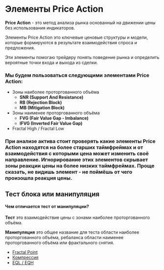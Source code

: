 # Элементы Price Action

**Price Action** - это метод анализа рынка основанный на движении цены без использования индикаторов.

Элементы Price Action это ключевые ценовые структуры и модели, которые формируются в результате взаимодействия спроса и предложения.

Эти элементы помогаю трейдеру понять поведение рынка и определить вероятные точки входа и выхода из сделки.

### Мы будем пользоваться следующими элементами Price Action:

- Зоны наиболее проторгованного объёма
  - **SNR (Support And Resistance)**
  - **RB (Rejection Block)**
  - **MB (Mitigation Block)**
- Зоны наименее проторгованного объёма
  - **FVG (Fair Value Gap - Imbalance)**
  - **IFVG (Inverted Fair Value Gap)**
- Fractal High / Fractal Low

### При анализе актива стоит проверять какие элементы Price Action находятся на более старших таймфреймах и от взаимодействия с которыми цена может изменить своё направление. Игнорирование этих элементов скрывает зоны реакции цены на более низких таймфреймах. Проще сказать, не видишь элемент - не поймёшь от чего произошла реакция цены.

## Тест блока или манипуляция

#### Чем отличается тест от манипуляции?

**Тест** это взаимодействие цены с зонами наиболее проторгованного объёма.

**Манипуляция** это общее название для теста области наиболее проторгованного объёма, ребаланса области наименее проторгованного объёма или фрактального снятия.

- [Fractal Point](./docs/fractal_point.pdf)
- [Компрессия](./docs/compression.pdf)
- [EQL / EQH](./docs/EQL_EQH.pdf)
